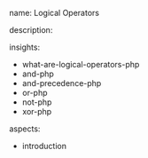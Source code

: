 name: Logical Operators

description: 

insights:
  - what-are-logical-operators-php
  - and-php
  - and-precedence-php
  - or-php
  - not-php
  - xor-php

aspects:
  - introduction
